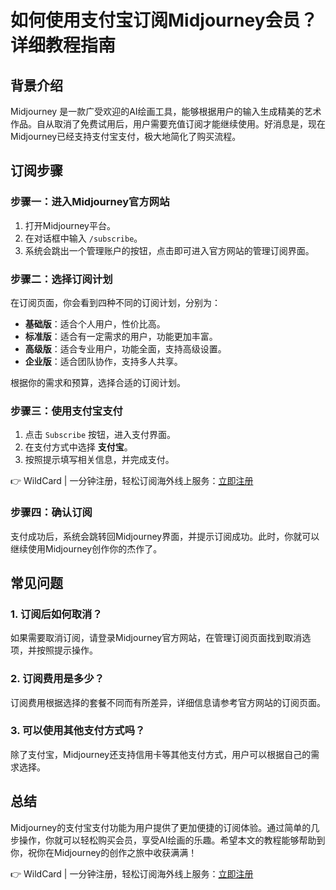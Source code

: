 # 如何使用支付宝订阅Midjourney会员？详细教程指南

## 背景介绍

Midjourney 是一款广受欢迎的AI绘画工具，能够根据用户的输入生成精美的艺术作品。自从取消了免费试用后，用户需要充值订阅才能继续使用。好消息是，现在Midjourney已经支持支付宝支付，极大地简化了购买流程。

## 订阅步骤

### 步骤一：进入Midjourney官方网站

1. 打开Midjourney平台。
2. 在对话框中输入 `/subscribe`。
3. 系统会跳出一个管理账户的按钮，点击即可进入官方网站的管理订阅界面。

### 步骤二：选择订阅计划

在订阅页面，你会看到四种不同的订阅计划，分别为：

- **基础版**：适合个人用户，性价比高。
- **标准版**：适合有一定需求的用户，功能更加丰富。
- **高级版**：适合专业用户，功能全面，支持高级设置。
- **企业版**：适合团队协作，支持多人共享。

根据你的需求和预算，选择合适的订阅计划。

### 步骤三：使用支付宝支付

1. 点击 `Subscribe` 按钮，进入支付界面。
2. 在支付方式中选择 **支付宝**。
3. 按照提示填写相关信息，并完成支付。

👉 WildCard | 一分钟注册，轻松订阅海外线上服务：[立即注册](https://bbtdd.com/WildCard)

### 步骤四：确认订阅

支付成功后，系统会跳转回Midjourney界面，并提示订阅成功。此时，你就可以继续使用Midjourney创作你的杰作了。

## 常见问题

### 1. 订阅后如何取消？

如果需要取消订阅，请登录Midjourney官方网站，在管理订阅页面找到取消选项，并按照提示操作。

### 2. 订阅费用是多少？

订阅费用根据选择的套餐不同而有所差异，详细信息请参考官方网站的订阅页面。

### 3. 可以使用其他支付方式吗？

除了支付宝，Midjourney还支持信用卡等其他支付方式，用户可以根据自己的需求选择。

## 总结

Midjourney的支付宝支付功能为用户提供了更加便捷的订阅体验。通过简单的几步操作，你就可以轻松购买会员，享受AI绘画的乐趣。希望本文的教程能够帮助到你，祝你在Midjourney的创作之旅中收获满满！

👉 WildCard | 一分钟注册，轻松订阅海外线上服务：[立即注册](https://bbtdd.com/WildCard)
